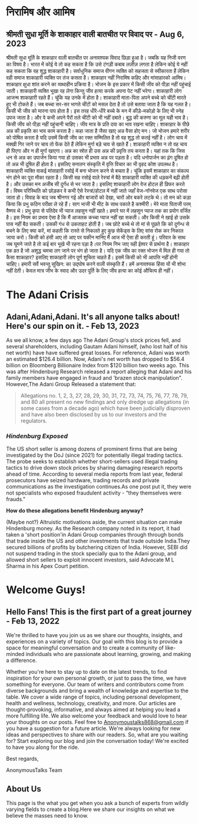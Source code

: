 <script async src="https://pagead2.googlesyndication.com/pagead/js/adsbygoogle.js?client=ca-pub-6593362288424158"
     crossorigin="anonymous"></script>
  <!-- Google tag (gtag.js) -->
<script async src="https://www.googletagmanager.com/gtag/js?id=G-MZMCBZEKNZ"></script>
<script>
  window.dataLayer = window.dataLayer || [];
  function gtag(){dataLayer.push(arguments);}
  gtag('js', new Date());
  gtag('config', 'G-MZMCBZEKNZ');
</script>
    
   
# निरामिष और आमिष
## श्रीमती सुधा मूर्ति के शाकाहार वाली बातचीत पर विवाद पर - Aug 6, 2023
    
श्रीमती सुधा मूर्ति के शाकाहार वाली बातचीत पर अनावश्यक विवाद छिड़ा हुआ है। जबकि यह निजी वरण का विषय है।
भारत में कोई ये तो कह सकता है कि उसे टंगड़ी कबाब लज़ीज़ लगता है लेकिन कोई ये नहीं कह सकता कि वह शुद्ध शाकाहारी है। 
सर्वाधुनिक समाज वीगन व्यक्ति को सहजता से स्वीकारता हैं लेकिन वही समाज शाकाहारी व्यक्ति पर तंज कसता है। 
शाकाहार नहीं निरामिष कहिए और मांसाहारको आमिष।
शाकाहार क्षुधा शांत करने का व्यथाहीन प्रक्रिया है। भोजन के इस प्रकार में किसी जीव को पीड़ा नहीं पहुंचाई जाती। शाकाहारी व्यक्ति भूखा रह लेगा किन्तु जीव हत्या करके 
अपना पेट नहीं भरेगा। 
शाकाहारी लोग आजन्म शाकाहारी रहते हैं। चूंकि यह उनके  में होता है। शाकाहारी माता-पिता अपने बच्चे को चींटी मारते हुए भी टोकते हैं। 
जब बच्चा सर-सर भागते चींटों को मसल देता है तो उसे बताया जाता है कि यह गलत है। किसी भी जीव को मारना पाप होता है।
इस तरह धीरे-धीरे बच्चे के मन में कीड़े-मकोड़ो के लिए भी स्नेह उपज जाता है। और वे कभी अपने पैरों तले चींटी को भी नहीं दबाते। बुद्ध की करुणा का मूल यही भाव है।किसी जीव को पीड़ा नहीं पहुंचानी चाहिए। जीव मात्र के प्रति दया का भाव रखना चाहिए।
शाकाहार के पीछे अन्न की प्रकृति का भाव काम करता है। कहा जाता है जैसा खाए अन्न वैसा होए मन। 
जो भोजन हमारे शरीर को पोषित करता है यदि उसमें किसी जीव का रक्त सम्मिलित है तो वह शुद्ध तो कतई नहीं है। 
लोग चाय में मक्खी गिर जाने पर चाय तो फेंक देते हैं लेकिन मुर्गा बड़े चाव से खाते हैं।‌ 
शाकाहारी व्यक्ति न तो वह चाय ही पिएगा और न ही मुर्गा खाएगा। अन्न का स्रोत ही उस अन्न की प्रवृत्ति तय करता है। 
यहां तक कि जिस धन से अन्न का उपार्जन किया गया हो उसका भी प्रभाव अन्न पर पड़ता है। यदि धनोपार्जन का ढ़ंग दूषित हो तो अन्न भी दूषित ही होता है। 
इसलिए सनातन संस्कृति में वृत्ति विचार का भी वृहद कोश उपलब्ध है। 
शाकाहारी व्यक्ति वाकई मांसाहारी रसोई में बना भोजन करने से बचता है। 
चूंकि इसमें शाकाहार का संकल्प भंग होने का पूरा मौका रहता है। किसी सह रसोई वाले रेस्त्रां में बैठे शाकाहारी व्यक्ति की धड़कनें बढ़ी होती है। 
और उसका मन अजीब सी दुर्गंध से भर जाता है। इसलिए शाकाहारी लोग वेज होटल ही प्रिफर करते हैं। 
विषम परिस्थिति को छोड़कर वे कभी ऐसे रेस्त्रां/होटल में नहीं जाते जहाँ वेज-नॉनवेज एक साथ परोसा जाता हो। 
विवाह के बाद जब श्रीनगर गई और बाजारों को देखा, चारों ओर बकरे लटके थे। 
तो मन को कड़ा किया कि प्रभु कठिन परीक्षा ले रहे हैं। साग भाजी भी मीट के साथ पकाते है कश्मीरी।
मेरे माता पिताजी परम् वैष्णव थे। प्रभु कृपा से पतिदेव भी प्याज लहसुन नहीं खाते। हमारे घर में लहसुन प्याज तक का प्रयोग वर्जित है। 
इस नियम का प्रभाव ऐसा है कि मैं आजतक कच्चा प्याज नहीं खा सकती। 
और किसी ने खाई हो उसके पास नहीं बैठ सकती। उसकी गंध से उकताहट होती है। जब छोटे बच्चे थे तो मां से पूछते कि को दुर्गन्ध से बचने के लिए क्या करें, मां कहती 
कि रास्ते से निकलते हुए कुछ सेकेंड्स के लिए सांस रोक कर निकाल जाया करो। किसी को हंसी आए तो आए पर यकीन मानिए मैं आज भी ऐसा ही करती हूं।
परिवार के साथ जब घूमने जाते है तो कई बार भूखे भी रहना पड़ा है।पर नियम निभ जाए यही ईश्वर से प्रार्थना है।
शाकाहार एक व्रत है जो अशुद्ध चमचा लग जाने पर भंग हो जाता है। यदि एक जीव का रक्त भोजन में मिल ही गया तो कैसा शाकाहार?
इसलिए शाकाहारी लोग पूर्ण शुचिता चाहते हैं। इसमें किसी को भी आपत्ति नहीं होनी चाहिए। हमारी सर्वे भवन्तु सुखिन: का उद्घोष करने वाली संस्कृति हैं। 
हमें अनावश्यक हिंसा यों भी शोभा नहीं देती। केवल मात्र जीभ के स्वाद और उदर पूर्ति के लिए जीव हत्या का कोई औचित्य ही नहीं।

# The Adani Crisis
## Adani,Adani,Adani. It's all anyone talks about! Here's our spin on it. - Feb 13, 2023

As we all know, a few days ago The Adani Group's stock prices fell, and several shareholders, including Gautam 
Adani himself, (who lost half of his net worth) have have suffered great losses. For reference, Adani was worth an estimated $126.4 billion.
Now, Adani's net worth has dropped to $56.4 billion on Bloomberg Billionaire Index from $120 billion two weeks ago.
This was after Hindenburg Research released a report alleging that Adani and his family members have engaged in fraud 
and 'brazen stock manipulation". However,The Adani Group Released a statement that:

> Allegations no. 1, 2, 3, 27, 28,
> 29, 30, 31, 72, 73, 74, 75, 76, 77, 78, 79, and 80 all present no new findings and only dredge up allegations (in some
> cases from a decade ago) which have been judicially disproven and have also been disclosed by us to our investors and the regulators.
     
### _Hindenburg Exposed_
The US short seller is among dozens of prominent firms that are being investigated by the DoJ (since 2021) for potentially illegal 
trading tactics. The probe seeks to establish whether short-sellers used illegal trading tactics to drive down stock prices by sharing
damaging research reports ahead of time. According to several media reports from last year, federal prosecutors have seized hardware, trading records and private communications as the investigation continues.As one post put it, they were not specialists who exposed 
fraudulent activity - “they themselves were frauds."

**How do these allegations benefit Hindenburg anyway?**

(Maybe not?) Altruistic motivations aside, the current situation can make Hindenburg money. As the Research company noted in its report,
it had taken a 'short position'in Adani Group companies through through bonds that trade inside the US and other investments that trade 
outside India.They secured billions of profits by butchering citizen of India. However, SEBI did not suspend trading in the stock 
specially qua to the Adani group, and allowed short sellers to exploit innocent investors, said Advocate M L Sharma in his Apex Court petition.

# Welcome Guys!
## Hello Fans! This is the first part of a great journey - Feb 13, 2022

We're thrilled to have you join us as we share our thoughts, insights, and experiences on a variety of topics.
Our goal with this blog is to provide a space for meaningful conversation and to create a community of like-minded individuals who are passionate about learning, growing, and making a difference.
       
Whether you're here to stay up to date on the latest trends, to find inspiration for your own personal growth, or just to pass the time, we have something for everyone.  Our team of writers and contributors come from diverse backgrounds and bring a wealth of knowledge and expertise to the table. We cover a wide range of topics, including personal development, health and wellness, technology, creativity, and more. Our articles are thought-provoking, informative, and always aimed at helping you lead a more fulfilling life. We also welcome your feedback and would love to hear your thoughts on our posts. Feel free to Anonymoustalks868@gmail.com if you have a suggestion for a future article. We're always looking for new ideas and perspectives to share with our readers. So, what are you waiting for? 
Start exploring our blog and join the conversation today!
We're excited to have you along for the ride.

Best regards, 

AnonymousTalks Team
     
## About Us
This page is the what you get when you ask a bunch of experts from wildly varying fields to create a blog.Here we share our insights
on what we believe the masses need to know.

